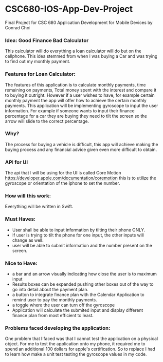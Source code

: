 # CSC680-IOS-App-Dev-Project
Final Project for CSC 680 Application Development for Mobile Devices by Conrad Choi 

### Idea: Good Finance Bad Calculator 
 This calculator will do everything a loan calculator will do but on the cellphone. This idea stemmed from when I was buying a Car and was trying to find out my monthly payment. 

### Features for Loan Calculator: 
The features of this application is to calculate monthly payments, time remaining on payments, Total money spent with the interest and compare it to buying it outright. However if a user wishes to have, for example certain monthly payment the app will offer how to achieve the certain monthly payments. 
This application will be implementing gyroscope to input the user information. For example if someone wants to input their finance percentage for a car they are buying they need to tilt the screen so the arrow will slide to the correct percentage. 

### Why?
The process for buying a vehicle is difficult, this app will achieve making the buying process and any financial advice given even more difficult to obtain. 


### API for UI 
The api that I will be using for the UI is called Core Motion https://developer.apple.com/documentation/coremotion this is to utilize the gyroscope or orientation of the iphone to set the number. 


### How will this work: 
Everything will be written in Swift.

### Must Haves: 
- User shall be able to input information by tilting their phone ONLY.
- If user is trying to tilt the phone for one input, the other inputs will change as well. 
- user will be able to submit information and the number present on the screen.


### Nice to Have: 
- a bar and an arrow visually indicating how close the user is to maximum input
- Results boxes can be expanded pushing other boxes out of the way to go into detail about the payment plan.
- a button to integrate finance plan  with the  Calendar Application to remind user to pay the monthly payments.
- a toggle where the user can turn off the gyroscope
- Application will calculate the submited input and display different finance plan from most efficient to least. 


### Problems faced developing the application: 
One problem that I faced was that I cannot test the application on a physical object. For me to test the application onto my phone, it required me to spend an additional 100 dollars for apple's certification. So to replace I had to learn how make a unit test testing the gyroscope values in my code. 

